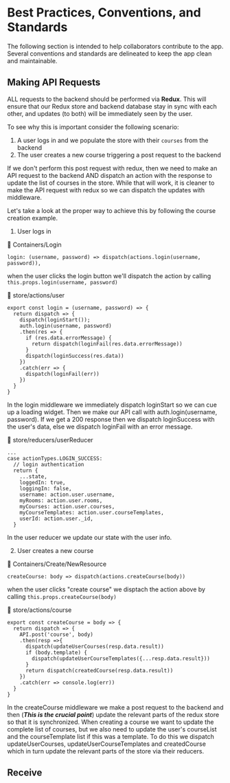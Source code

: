 # Best Practices, Conventions, and Standards
The following section is intended to help collaborators contribute to the app.
Several conventions and standards are delineated to keep the app clean and maintainable.

## Making API Requests
ALL  requests to the backend should be performed via __Redux__. This will ensure that our
Redux store and backend database stay in sync with each other, and updates (to both)
will be immediately seen by the user.

To see why this is important consider the following scenario:

1. A user logs in and we populate the store with their `courses` from the backend
1. The user creates a new course triggering a post request to the backend

If we don't perform this post request with redux, then we need to make an API request to
the backend AND dispatch an action with the response to update the list of courses in the store.
While that will work, it is cleaner to make the API request with redux so we can dispatch the updates
with middleware.

Let's take a look at the proper way to achieve this by following the course creation example.

1. User logs in

📁 Containers/Login
```
login: (username, password) => dispatch(actions.login(username, password)),
```
when the user clicks the login button we'll dispatch the action by calling
`this.props.login(username, password)`

📁 store/actions/user
```
export const login = (username, password) => {
  return dispatch => {
    dispatch(loginStart());
    auth.login(username, password)
    .then(res => {
      if (res.data.errorMessage) {
        return dispatch(loginFail(res.data.errorMessage))
      }
      dispatch(loginSuccess(res.data))
    })
    .catch(err => {
      dispatch(loginFail(err))
    })
  }
}
```
In the login middleware we immediately dispatch loginStart so we can cue up a loading widget. Then
we make our API call with auth.login(username, password). If we get a 200 response then we dispatch
loginSuccess with the user's data, else we dispatch loginFail with an error message.

📁 store/reducers/userReducer
```
...
case actionTypes.LOGIN_SUCCESS:
  // login authentication
  return {
    ...state,
    loggedIn: true,
    loggingIn: false,
    username: action.user.username,
    myRooms: action.user.rooms,
    myCourses: action.user.courses,
    myCourseTemplates: action.user.courseTemplates,
    userId: action.user._id,
  }
```
In the user reducer we update our state with the user info.

2. User creates a new course

📁 Containers/Create/NewResource
```
createCourse: body => dispatch(actions.createCourse(body))
```
when the user clicks "create course" we disptach the action above by calling
`this.props.createCourse(body)`

📁 store/actions/course
```
export const createCourse = body => {
  return dispatch => {
    API.post('course', body)
    .then(resp =>{
      dispatch(updateUserCourses(resp.data.result))
      if (body.template) {
        dispatch(updateUserCourseTemplates({...resp.data.result}))
      }
      return dispatch(createdCourse(resp.data.result))
    })
    .catch(err => console.log(err))
  }
}
```
In the createCourse middleware we make a post request to the backend and then (__*This is the crucial point*__)
update the relevant parts of the redux store so that it is synchronized. When creating a course we want to update the complete list of courses, but we also need to update the user's courseList and the courseTemplate list if this was a template. To do this we dispatch updateUserCourses, updateUserCourseTemplates and createdCourse which in turn update the relevant parts of the store via their reducers.

## Receive
